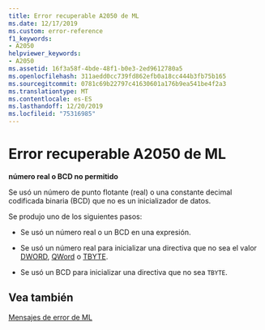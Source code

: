 ```yaml
---
title: Error recuperable A2050 de ML
ms.date: 12/17/2019
ms.custom: error-reference
f1_keywords:
- A2050
helpviewer_keywords:
- A2050
ms.assetid: 16f3a58f-4bde-48f1-b0e3-2ed9612780a5
ms.openlocfilehash: 311aedd0cc739fd862efb0a18cc444b3fb75b165
ms.sourcegitcommit: 0781c69b22797c41630601a176b9ea541be4f2a3
ms.translationtype: MT
ms.contentlocale: es-ES
ms.lasthandoff: 12/20/2019
ms.locfileid: "75316985"
---
```

# <a name="ml-nonfatal-error-a2050"></a>Error recuperable A2050 de ML

**número real o BCD no permitido**

Se usó un número de punto flotante (real) o una constante decimal codificada binaria (BCD) que no es un inicializador de datos.

Se produjo uno de los siguientes pasos:

- Se usó un número real o un BCD en una expresión.

- Se usó un número real para inicializar una directiva que no sea el valor [DWORD](dword.md), [QWord](qword.md) o [TBYTE](tbyte.md).

- Se usó un BCD para inicializar una directiva que no sea `TBYTE`.

## <a name="see-also"></a>Vea también

[Mensajes de error de ML](ml-error-messages.md)
